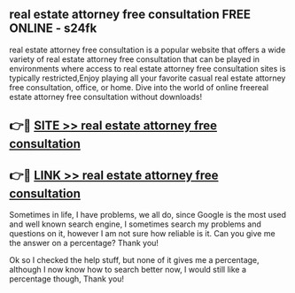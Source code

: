 ## real estate attorney free consultation FREE ONLINE - s24fk

real estate attorney free consultation is a popular website that offers a wide variety of real estate attorney free consultation that can be played in environments where access to real estate attorney free consultation sites is typically restricted,Enjoy playing all your favorite casual real estate attorney free consultation, office, or home. Dive into the world of online freereal estate attorney free consultation without downloads!

## 👉🔴 [SITE >> real estate attorney free consultation](http://news.freeplayer.one?title=real_estate_attorney_free_consultation&ref=FRRE)

## 👉🔴 [LINK >> real estate attorney free consultation](http://news.freeplayer.one?title=real_estate_attorney_free_consultation&ref=FREE)

Sometimes in life, I have problems, we all do, since Google is the most used and well known search engine, I sometimes search my problems and questions on it, however I am not sure how reliable is it. Can you give me the answer on a percentage? Thank you!

Ok so I checked the help stuff, but none of it gives me a percentage, although I now know how to search better now, I would still like a percentage though, Thank you!